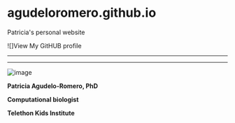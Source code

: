 # agudeloromero.github.io
Patricia's personal website

![]View My GitHUB profile

***

***

![image](scr="https://github.com/agudeloromero/agudeloromero.github.io/blob/main/Patricia_photo_blue.jpg")

**Patricia Agudelo-Romero, PhD**

**Computational biologist**

**Telethon Kids Institute**
